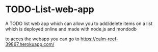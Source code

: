 # TODO-List-web-app
A TODO list web app which can allow you to add/delete items on a list which is deployed online and made with node.js and mondodb


to acces the webapp you can go to 
https://calm-reef-39867.herokuapp.com/
